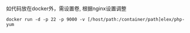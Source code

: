 如代码放在docker外，需设置卷, 根据nginx设置调整

`docker run -d -p 22 -p 9000 -v [/host/path:/container/path]elex/php-yum`
